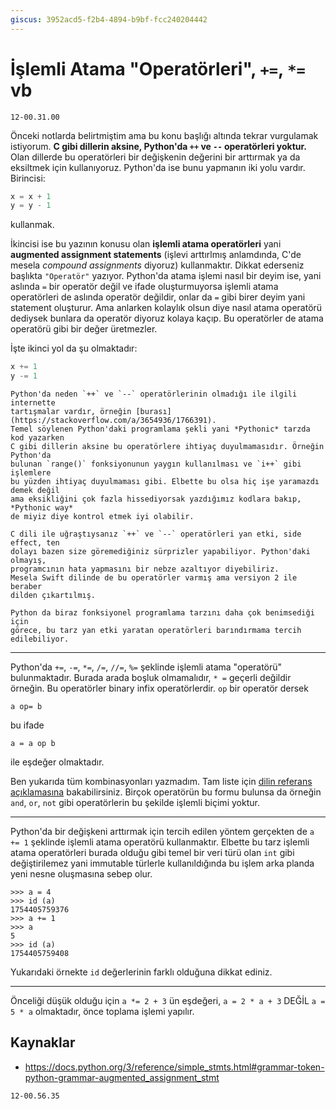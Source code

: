 ```yaml
---
giscus: 3952acd5-f2b4-4894-b9bf-fcc240204442
---
```


# İşlemli Atama "Operatörleri", `+=`, `*=` vb

`12-00.31.00`

Önceki notlarda belirtmiştim ama bu konu başlığı altında tekrar vurgulamak
istiyorum. **C gibi dillerin aksine, Python'da `++` ve `--` operatörleri
yoktur.** Olan dillerde bu operatörleri bir değişkenin değerini bir arttırmak
ya da eksiltmek için kullanıyoruz. Python'da ise bunu yapmanın iki yolu vardır.
Birincisi:

```python
x = x + 1
y = y - 1
```

kullanmak.

İkincisi ise bu yazının konusu olan **işlemli atama operatörleri** yani
**augmented assignment statements** (işlevi arttırlmış anlamdında, C'de mesela
*compound assignments* diyoruz) kullanmaktır. Dikkat ederseniz başlıkta
`"Operatör"` yazıyor. Python'da atama işlemi nasıl bir deyim ise, yani aslında
`=` bir operatör değil ve ifade oluşturmuyorsa işlemli atama operatörleri de
aslında operatör değildir, onlar da `=` gibi birer deyim yani statement
oluşturur. Ama anlarken kolaylık olsun diye nasıl atama operatörü dediysek
bunlara da operatör diyoruz kolaya kaçıp. Bu operatörler de atama operatörü
gibi bir değer üretmezler.

İşte ikinci yol da şu olmaktadır:

```python
x += 1
y -= 1
```

```{note}
Python'da neden `++` ve `--` operatörlerinin olmadığı ile ilgili internette
tartışmalar vardır, örneğin [burası](https://stackoverflow.com/a/3654936/1766391).
Temel söylenen Python'daki programlama şekli yani *Pythonic* tarzda kod yazarken
C gibi dillerin aksine bu operatörlere ihtiyaç duyulmamasıdır. Örneğin Python'da
bulunan `range()` fonksiyonunun yaygın kullanılması ve `i++` gibi işlemlere
bu yüzden ihtiyaç duyulmaması gibi. Elbette bu olsa hiç işe yaramazdı demek değil
ama eksikliğini çok fazla hissediyorsak yazdığımız kodlara bakıp, *Pythonic way*
de miyiz diye kontrol etmek iyi olabilir.

C dili ile uğraştıysanız `++` ve `--` operatörleri yan etki, side effect, ten
dolayı bazen size göremediğiniz sürprizler yapabiliyor. Python'daki olmayış,
programcının hata yapmasını bir nebze azaltıyor diyebiliriz.
Mesela Swift dilinde de bu operatörler varmış ama versiyon 2 ile beraber
dilden çıkartılmış.

Python da biraz fonksiyonel programlama tarzını daha çok benimsediği için
görece, bu tarz yan etki yaratan operatörleri barındırmama tercih edilebiliyor.
```

---

Python'da `+=`, `-=`, `*=`, `/=`, `//=`, `%=` şeklinde işlemli atama "operatörü"
bulunmaktadır. Burada arada boşluk olmamalıdır, `* =` geçerli değildir örneğin.
Bu operatörler binary infix operatörlerdir. `op` bir operatör dersek

```text
a op= b
```

bu ifade

```text
a = a op b
```

ile eşdeğer olmaktadır.

Ben yukarıda tüm kombinasyonları yazmadım. Tam liste için [dilin referans
açıklamasına](https://docs.python.org/3/reference/simple_stmts.html#grammar-token-python-grammar-augmented_assignment_stmt)
bakabilirsiniz. Birçok operatörün bu formu bulunsa da örneğin `and`, `or`, `not`
gibi operatörlerin bu şekilde işlemli biçimi yoktur.

---

Python'da bir değişkeni arttırmak için tercih edilen yöntem gerçekten de
`a += 1` şeklinde işlemli atama operatörü kullanmaktır. Elbette bu tarz işlemli
atama operatörleri burada olduğu gibi temel bir veri türü olan `int` gibi
değiştirilemez yani immutable türlerle kullanıldığında bu işlem arka planda
yeni nesne oluşmasına sebep olur.

```text
>>> a = 4
>>> id (a)
1754405759376
>>> a += 1
>>> a
5
>>> id (a)
1754405759408
```

Yukarıdaki örnekte `id` değerlerinin farklı olduğuna dikkat ediniz.

---

Önceliği düşük olduğu için `a *= 2 + 3` ün eşdeğeri, `a = 2 * a + 3` DEĞİL
`a = 5 * a` olmaktadır, önce toplama işlemi yapılır.

## Kaynaklar

- <https://docs.python.org/3/reference/simple_stmts.html#grammar-token-python-grammar-augmented_assignment_stmt>

`12-00.56.35`
